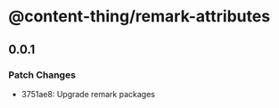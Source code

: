 # @content-thing/remark-attributes

## 0.0.1

### Patch Changes

- 3751ae8: Upgrade remark packages
